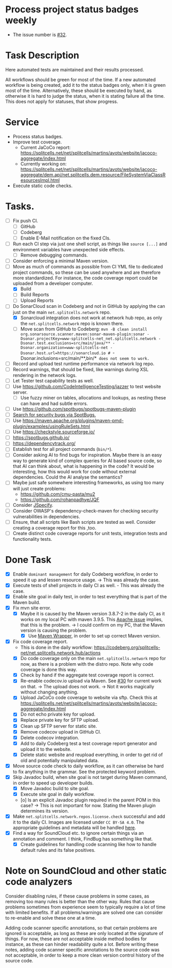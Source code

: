 # Process project status badges weekly
* The issue number is [\#32](https://codeberg.org/splitcells-net/net.splitcells.network.community/issues/32).
# Task Description
Here automated tests are maintained and their results processed.

All workflows should be green for most of the time.
If a new automated workflow is being created, add it to the status badges only,
when it is green most of the time.
Alternatively, these should be executed by hand,
as otherwise it is hard to judge the status,
when it is stating failure all the time.
This does not apply for statuses, that show progress.
# Service
* Process status badges.
* Improve test coverage.
    * Current JaCoCo report: https://splitcells.net/net/splitcells/martins/avots/website/jacoco-aggregate/index.html
    * Currently working on: https://splitcells.net/net/splitcells/martins/avots/website/jacoco-aggregate/dem.api/net.splitcells.dem.resource/FileSystemViaClassResourcesImpl.html
* Execute static code checks.
# Tasks.
* [ ] Fix push CI.
    * [ ] GitHub
    * [ ] Codeberg
    * [ ] Enable E-Mail notification on the fixed CIs.
* [ ] Run each CI step via just one shell script, as things like `source [...]` and environment variables have unexpected side effects.
    * [ ] Remove debugging commands.
* [ ] Consider enforcing a minimal Maven version.
* [ ] Move as much of commands as possible from CI YML file to dedicated project commands,
  so these can be used anywhere and are therefore more standardized.
  For instance, the code coverage report could be uploaded from a developer computer.
    * [x] Build
    * [ ] Build Reports
    * [ ] Upload Reports
* [ ] Do SonarCloud scan in Codeberg and not in GitHub by applying the can just on the main `net.splitcells.network` repo.
    * [x] Sonarcloud integration does not work at network hub repo, as only the `net.splitcells.network` repo is known there.
    * [ ] Move scan from GitHub to Codeberg: `mvn -B clean install org.sonarsource.scanner.maven:sonar-maven-plugin:sonar -Dsonar.projectKey=www-splitcells-net_net.splitcells.network -Dsonar.test.exclusions=src/main/java/** -Dsonar.organization=www-splitcells-net -Dsonar.host.url=https://sonarcloud.io # `-Dsonar.inclusions=src/main/**,bin/*` does not seem to work.` 
* [ ] Record and upload test runtime performance via network log repo.
* [ ] Record warnings, that should be fixed, like warnings during XSL rendering in the network logs.
* [ ] Let Tester test capability tests as well. 
* [ ] Use https://github.com/CodeIntelligenceTesting/jazzer to test website server.
    * [ ] Use fuzzy miner on tables, allocations and lookups, as nesting these can have and had subtle errors.
* [ ] Use https://github.com/spotbugs/spotbugs-maven-plugin
* [ ] [Search for security bugs via SpotBugs.](https://spotbugs.readthedocs.io/en/latest/maven.html)
* [ ] Use https://maven.apache.org/plugins/maven-pmd-plugin/examples/usingRuleSets.html
* [ ] Use https://checkstyle.sourceforge.io/
* [ ] https://spotbugs.github.io/
* [ ] https://dependencytrack.org/
* [ ] Establish test for all project commands (`bin/*`).
* [ ] Consider asking AI to find bugs for inspiration.
  Maybe there is an easy way to generate kind of complex queries for AI based source code,
  so that AI can think about, what is happening in the code?
  It would be interesting, how this would work for code without external dependencies.
  Could the AI analyse the semantics?
* [ ] Maybe just safe somewhere interesting frameworks, as using too many will just create problems:
    * https://github.com/cmu-pasta/mu2
    * https://github.com/rohanpadhye/JQF
* [ ] Consider [JSpecify](https://jspecify.dev/).
* [ ] Consider OWASP's dependency-check-maven for checking security vulnerabilities in dependencies.
* [ ] Ensure, that all scripts like Bash scripts are tested as well.
  Consider creating a coverage report for this ,too.
* [ ] Create distinct code coverage reports for unit tests, integration tests and functionality tests.
# Done Task
* [x] Enable `dominant management` for daily Codeberg workflow, in order to speed it up and lessen resource usage.
  -> This was already the case.
* [x] Execute tests of shell projects in daily CI as well. - This was already the case.
* [x] Enable site goal in daily test, in order to test everything that is part of the Maven build.
* [x] Fix mvn site error.
    * [x] Maybe it is caused by the Maven version 3.8.7-2 in the daily CI,
      as it works on my local PC with maven 3.9.5.
      This [Apache issue](https://issues.apache.org/jira/browse/MSITE-967) implies, that this is the problem.
      -> I could confirm on my PC, that the Maven version is causing the problem.
        * [x] Use [Maven Wrapper](https://maven.apache.org/tools/wrapper/), in order to set up correct Maven version.
* [x] Fix code coverage report.
    * This is done in the daily workflow: https://codeberg.org/splitcells-net/net.splitcells.network.hub/actions
    * [x] Do code coverage only on the main `net.splitcells.network` repo for now, as there is a problem with the distro repo.
      Note why code coverage is done this way.
    * [x] Check by hand if the aggregate test coverage report is correct.
    * [x] Re-enable codecov.io upload via Maven. See [\#30](../deployment/weekly-t30-deploy-tests.md) for current work on that. -> The upload does not work. -> Not it works magically without changing anything.
    * [x] Upload JaCoCo code coverage to website via sftp. Check this at https://splitcells.net/net/splitcells/martins/avots/website/jacoco-aggregate/index.html
    * [x] Do not echo private key for upload.
    * [x] Replace private key for SFTP upload.
    * [x] Clean up SFTP server for static site.
    * [x] Remove codecov upload in GitHub CI.
    * [x] Delete codecov integration.
    * [x] Add to daily Codeberg test a test coverage report generator and upload it to the website.
    * [x] Delete static website and reupload everything, in order to get rid of old and potentially manipulated data.
* [x] Move source code check to daily workflow, as it can otherwise be hard to fix anything in the grammar.
  See the protected keyword problem.
* [x] Skip Javadoc build, when site goal is not target during Maven command, in order to speed up developer builds.
    * [x] Move Javadoc build to site goal.
    * [x] Execute site goal in daily workflow.
    * [o] Is an explicit Javadoc plugin required in the parent POM in this case?
      -> This is not important for now.
      Stating the Maven plugin determines its version.
* [x] Make `net.splitcells.network.repos.license.check` successful and add it to the daily CI.
  Images are licensed under `CC BY-SA 4.0`. The appropriate guidelines and metadata will be handled [here](../documentation/2021-08-04-improve-licensing-practices.md).
* [x] Find a way for SoundCloud etc. to ignore certain things via an annotation and comment.
  I think, FindBug has something like that.
  * [x] Create guidelines for handling code scanning like how to handle default rules and its false positives.

# Note on SoundCloud and other static code analyzers

Consider disabling rules, if these cause problems in some cases,
as removing too many rules is better than the other way.
Rules that cause problems sometimes from experience seem to typically require a lot of time with limited benefits.
If all problems/warnings are solved one can consider to re-enable and solve these one at a time.

Adding code scanner specific annotations,
so that certain problems are ignored is acceptable,
as long as these are only located at the signature of things.
For now, these are not acceptable inside method bodies for instance,
as these can hinder readability quite a lot.
Before writing these notes, adding code scanner specific annotations to the source code was not acceptable,
in order to keep a more clean version control history of the source code.